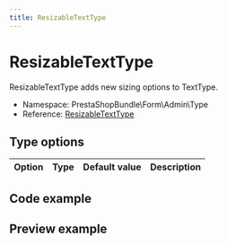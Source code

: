 ```yaml
---
title: ResizableTextType
---
```


# ResizableTextType

ResizableTextType adds new sizing options to TextType.

- Namespace: PrestaShopBundle\Form\Admin\Type
- Reference: [ResizableTextType](https://github.com/PrestaShop/PrestaShop/blob/8.0.x/src/PrestaShopBundle/Form/Admin/Type/ResizableTextType.php)

## Type options

| Option       | Type   | Default value                     | Description                                                                               |
| :----------- | :----- | :-------------------------------- | :---------------------------------------------------------------------------------------- |

## Code example


## Preview example

